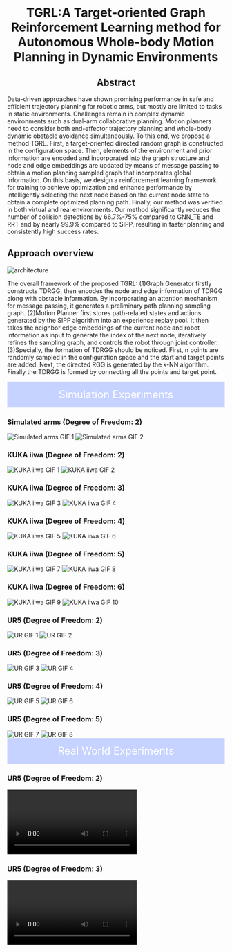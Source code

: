 <link rel="stylesheet" href="styles.css">
<h1 align = "center">
TGRL:A Target-oriented Graph Reinforcement Learning method for Autonomous Whole-body Motion Planning in Dynamic Environments 
</h1>

<h2 align = "center">
Abstract
</h2>

Data-driven approaches have shown promising performance in safe and efficient trajectory planning for robotic arms, but mostly are limited to tasks in static environments. Challenges remain in complex dynamic environments such as dual-arm collaborative planning. Motion planners need to consider both end-effector trajectory planning and whole-body dynamic obstacle avoidance simultaneously. To this end, we propose a method TGRL. First, a target-oriented directed random graph is constructed in the configuration space. Then, elements of the environment and prior information are encoded and incorporated into the graph structure and node and edge embeddings are updated by means of message passing to obtain a motion planning sampled graph that incorporates global information. On this basis, we design a reinforcement learning framework for training to achieve optimization and enhance performance by intelligently selecting the next node based on the current node state to obtain a complete optimized planning path. Finally, our method was verified in both virtual and real environments. Our method significantly reduces the number of collision detections by 66.7%-75% compared to GNN\_TE and RRT and by nearly 99.9% compared to SIPP, resulting in  faster planning and consistently high success rates.

<h2 align = "left">
Approach overview
</h2>

![architecture](imgs/architecture.jpg)

The overall framework of the proposed TGRL: (1)Graph Generator firstly constructs TDRGG, then encodes the node and edge information of TDRGG along with obstacle information. By incorporating an attention mechanism for message passing, it generates a preliminary path planning sampling graph. (2)Motion Planner first stores path-related states and actions generated by the SIPP algorithm into an experience replay pool. It then takes the neighbor edge embeddings of the current node and robot information as input to generate the index of the next node, iteratively refines the sampling graph, and controls the robot through joint controller. (3)Specially, the formation of TDRGG should be noticed. First, n points are randomly sampled in the configuration space and the start and target points are added. Next, the directed RGG is generated by the k-NN algorithm. Finally the TDRGG is formed by connecting all the points and target point.

<div style="background-color: #c6d2ff; height: 60px; line-height: 60px; text-align: center; color: white; font-size: 24px;"> Simulation Experiments </div>

<div class="row-container">
    <div class="gif-section">
        <h3 class="arm-title">Simulated arms (Degree of Freedom: 2)</h3>
        <div class="gif-row">
        <img src="gifs/simple_arm/1.gif" alt="Simulated arms GIF 1" class="single-gif">
        <img src="gifs/simple_arm/2.gif" alt="Simulated arms GIF 2" class="single-gif">
        </div>
    </div>
    <div class="gif-section">
        <h3 class="arm-title">KUKA iiwa (Degree of Freedom: 2)</h3>
        <div class="gif-row">
        <img src="gifs/KUKA/2/1.gif" alt="KUKA iiwa GIF 1" class="single-gif">
        <img src="gifs/KUKA/2/2.gif" alt="KUKA iiwa GIF 2" class="single-gif">
        </div>
    </div>
</div>

<div class="row-container">
    <div class="gif-section">
        <h3 class="arm-title">KUKA iiwa (Degree of Freedom: 3)</h3>
        <div class="gif-row">
        <img src="gifs/KUKA/3/1.gif" alt="KUKA iiwa GIF 3" class="single-gif">
        <img src="gifs/KUKA/3/2.gif" alt="KUKA iiwa GIF 4" class="single-gif">
        </div>
    </div>
    <div class="gif-section">
        <h3 class="arm-title">KUKA iiwa (Degree of Freedom: 4)</h3>
        <div class="gif-row">
        <img src="gifs/KUKA/4/1.gif" alt="KUKA iiwa GIF 5" class="single-gif">
        <img src="gifs/KUKA/4/2.gif" alt="KUKA iiwa GIF 6" class="single-gif">
        </div>
    </div>
</div>

<div class="row-container">
    <div class="gif-section">
        <h3 class="arm-title">KUKA iiwa (Degree of Freedom: 5)</h3>
        <div class="gif-row">
        <img src="gifs/KUKA/5/1.gif" alt="KUKA iiwa GIF 7" class="single-gif">
        <img src="gifs/KUKA/5/2.gif" alt="KUKA iiwa GIF 8" class="single-gif">
        </div>
    </div>
    <div class="gif-section">
        <h3 class="arm-title">KUKA iiwa (Degree of Freedom: 6)</h3>
        <div class="gif-row">
        <img src="gifs/KUKA/6/1.gif" alt="KUKA iiwa GIF 9" class="single-gif">
        <img src="gifs/KUKA/6/2.gif" alt="KUKA iiwa GIF 10" class="single-gif">
        </div>
    </div>
</div>

<div class="row-container">
    <div class="gif-section">
        <h3 class="arm-title">UR5 (Degree of Freedom: 2)</h3>
        <div class="gif-row">
        <img src="gifs/UR/2/1.gif" alt="UR GIF 1" class="single-gif">
        <img src="gifs/UR/2/2.gif" alt="UR GIF 2" class="single-gif">
        </div>
    </div>
    <div class="gif-section">
        <h3 class="arm-title">UR5 (Degree of Freedom: 3)</h3>
        <div class="gif-row">
        <img src="gifs/UR/3/1.gif" alt="UR GIF 3" class="single-gif">
        <img src="gifs/UR/3/2.gif" alt="UR GIF 4" class="single-gif">
        </div>
    </div>
</div>
<div class="row-container">
    <div class="gif-section">
        <h3 class="arm-title">UR5 (Degree of Freedom: 4)</h3>
        <div class="gif-row">
        <img src="gifs/UR/4/1.gif" alt="UR GIF 5" class="single-gif">
        <img src="gifs/UR/4/2.gif" alt="UR GIF 6" class="single-gif">
        </div>
    </div>
    <div class="gif-section">
        <h3 class="arm-title">UR5 (Degree of Freedom: 5)</h3>
        <div class="gif-row">
        <img src="gifs/UR/5/1.gif" alt="UR GIF 7" class="single-gif">
        <img src="gifs/UR/5/2.gif" alt="UR GIF 8" class="single-gif">
        </div>
    </div>
</div>

<div style="background-color: #c6d2ff; height: 60px; line-height: 60px; text-align: center; color: white; font-size: 24px;"> Real World Experiments </div>
<div class="row-container">
    <div class="video-group">
        <h3 class="video-title">UR5 (Degree of Freedom: 2)</h3>
        <video class="single-video" controls>
            <source src="mp4/2dof.mp4" type="video/mp4">
            Your browser does not support the video tag.
        </video>
    </div>
    <div class="video-group">
        <h3 class="video-title">UR5 (Degree of Freedom: 3)</h3>
        <video class="single-video" controls>
            <source src="mp4/3dof.mp4" type="video/mp4">
            Your browser does not support the video tag.
        </video>
    </div>
</div>
